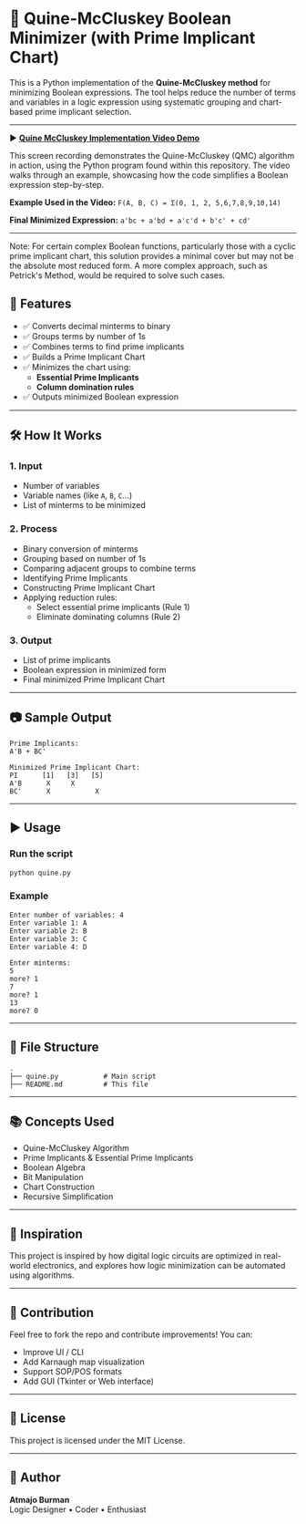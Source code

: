 # 🧮 Quine-McCluskey Boolean Minimizer (with Prime Implicant Chart)

This is a Python implementation of the **Quine-McCluskey method** for minimizing Boolean expressions. The tool helps reduce the number of terms and variables in a logic expression using systematic grouping and chart-based prime implicant selection.

---
▶️ **[Quine McCluskey Implementation Video Demo](https://drive.google.com/file/d/1IoMJO3g2NVDf69poZZKV7o0O5cTA6OeV/view?usp=drive_link)**

This screen recording demonstrates the Quine-McCluskey (QMC) algorithm in action, using the Python program found within this repository. The video walks through an example, showcasing how the code simplifies a Boolean expression step-by-step.

**Example Used in the Video:** `F(A, B, C) = Σ(0, 1, 2, 5,6,7,8,9,10,14)`

**Final Minimized Expression:** `a'bc + a'bd + a'c'd + b'c' + cd'`

---

Note: For certain complex Boolean functions, particularly those with a cyclic prime implicant chart, this solution provides a minimal cover but may not be the absolute most reduced form. A more complex approach, such as Petrick's Method, would be required to solve such cases.

## 🚀 Features

- ✅ Converts decimal minterms to binary
- ✅ Groups terms by number of 1s
- ✅ Combines terms to find prime implicants
- ✅ Builds a Prime Implicant Chart
- ✅ Minimizes the chart using:
  - **Essential Prime Implicants**
  - **Column domination rules**
- ✅ Outputs minimized Boolean expression

---

## 🛠️ How It Works

### 1. Input
- Number of variables
- Variable names (like `A`, `B`, `C`...)
- List of minterms to be minimized

### 2. Process
- Binary conversion of minterms
- Grouping based on number of 1s
- Comparing adjacent groups to combine terms
- Identifying Prime Implicants
- Constructing Prime Implicant Chart
- Applying reduction rules:
  - Select essential prime implicants (Rule 1)
  - Eliminate dominating columns (Rule 2)

### 3. Output
- List of prime implicants
- Boolean expression in minimized form
- Final minimized Prime Implicant Chart

---

## 📷 Sample Output

```
Prime Implicants:
A'B + BC'

Minimized Prime Implicant Chart:
PI      [1]   [3]   [5]
A'B      X     X     
BC'      X           X
```

---

## ▶️ Usage

### Run the script
```bash
python quine.py
```

### Example
```text
Enter number of variables: 4
Enter variable 1: A
Enter variable 2: B
Enter variable 3: C
Enter variable 4: D

Enter minterms:
5
more? 1
7
more? 1
13
more? 0
```

---

## 📂 File Structure

```
.
├── quine.py           # Main script
├── README.md          # This file
```

---

## 📚 Concepts Used

- Quine-McCluskey Algorithm
- Prime Implicants & Essential Prime Implicants
- Boolean Algebra
- Bit Manipulation
- Chart Construction
- Recursive Simplification

---

## 🧠 Inspiration

This project is inspired by how digital logic circuits are optimized in real-world electronics, and explores how logic minimization can be automated using algorithms.

---

## 🤝 Contribution

Feel free to fork the repo and contribute improvements! You can:
- Improve UI / CLI
- Add Karnaugh map visualization
- Support SOP/POS formats
- Add GUI (Tkinter or Web interface)

---

## 📄 License

This project is licensed under the MIT License.

---

## 👤 Author

**Atmajo Burman**  
Logic Designer • Coder • Enthusiast

